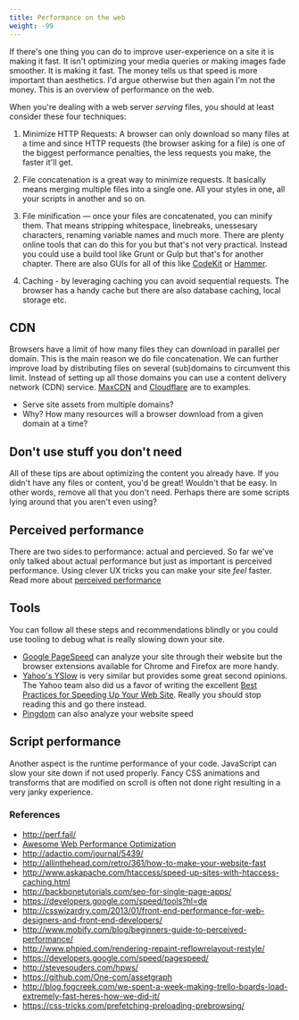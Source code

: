 ```yaml
---
title: Performance on the web
weight: -99
---
```


If there's one thing you can do to improve user-experience on a site it is making it fast. It isn't optimizing your media queries or making images fade smoother. It is making it fast. The money tells us that speed is more important than aesthetics. I'd argue otherwise but then again I'm not the money. This is an overview of performance on the web.

When you're dealing with a web server *serving* files, you should at least consider these four techniques:

1. Minimize HTTP Requests: A browser can only download so many files at a time and since HTTP requests (the browser asking for a file) is one of the biggest performance penalties, the less requests you make, the faster it'll get.

2. File concatenation is a great way to minimize requests. It basically means merging multiple files into a single one. All your styles in one, all your scripts in another and so on.

3. File minification — once your files are concatenated, you can minify them. That means stripping whitespace, linebreaks, unessesary characters, renaming variable names and much more. There are plenty online tools that can do this for you but that's not very practical. Instead you could use a build tool like Grunt or Gulp but that's for another chapter. There are also GUIs for all of this like [CodeKit](https://incident57.com/codekit/) or [Hammer](http://hammerformac.com/).

4. Caching - by leveraging caching you can avoid sequential requests. The browser has a handy cache but there are also database caching, local storage etc.

## CDN

Browsers have a limit of how many files they can download in parallel per domain. This is the main reason we do file concatenation. We can further improve load by distributing files on several (sub)domains to circumvent this limit. Instead of setting up all those domains you can use a content delivery network (CDN) service. [MaxCDN](http://www.maxcdn.com/) and [Cloudflare](http://www.cloudflare.com/) are to examples.

- Serve site assets from multiple domains?
- Why? How many resources will a browser download from a given domain at a time?

## Don't use stuff you don't need

All of these tips are about optimizing the content you already have. If you didn't have any files or content, you'd be great! Wouldn't that be easy. In other words, remove all that you don't need. Perhaps there are some scripts lying around that you aren't even using?

## Perceived performance

There are two sides to performance: actual and percieved. So far we've only talked about actual performance but just as important is perceived performance. Using clever UX tricks you can make your site _feel_ faster. Read more about [perceived performance](/performance/perceived-performance)

## Tools

You can follow all these steps and recommendations blindly or you could use tooling to debug what is really slowing down your site.

- [Google PageSpeed](https://developers.google.com/speed/pagespeed/) can analyze your site through their website but the browser extensions available for Chrome and Firefox are more handy.
- [Yahoo's YSlow](http://developer.yahoo.com/yslow/) is very similar but provides some great second opinions. The Yahoo team also did us a favor of writing the excellent [Best Practices for Speeding Up Your Web Site](http://developer.yahoo.com/performance/rules.html). Really you should stop reading this and go there instead.
- [Pingdom](http://tools.pingdom.com/fpt/) can also analyze your website speed

## Script performance

Another aspect is the runtime performance of your code. JavaScript can slow your site down if not used properly. Fancy CSS animations and transforms that are modified on scroll is often not done right resulting in a very janky experience.

### References

- http://perf.fail/
- [Awesome Web Performance Optimization](https://github.com/davidsonfellipe/awesome-wpo)
- http://adactio.com/journal/5439/
- http://allinthehead.com/retro/361/how-to-make-your-website-fast
- http://www.askapache.com/htaccess/speed-up-sites-with-htaccess-caching.html
- http://backbonetutorials.com/seo-for-single-page-apps/
- https://developers.google.com/speed/tools?hl=de
- http://csswizardry.com/2013/01/front-end-performance-for-web-designers-and-front-end-developers/
- http://www.mobify.com/blog/beginners-guide-to-perceived-performance/
- http://www.phpied.com/rendering-repaint-reflowrelayout-restyle/
- https://developers.google.com/speed/pagespeed/
- http://stevesouders.com/hpws/
- https://github.com/One-com/assetgraph
- http://blog.fogcreek.com/we-spent-a-week-making-trello-boards-load-extremely-fast-heres-how-we-did-it/
- https://css-tricks.com/prefetching-preloading-prebrowsing/
